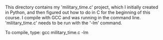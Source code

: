 This directory contains my 'military_time.c' project, which I initially created in Python, and then figured out how to do in C for the beginning of this course. I compile with GCC and was running in the command line.
'military_time.c' needs to be run with the '-lm' command.

To compile, type:
gcc military_time.c -lm
